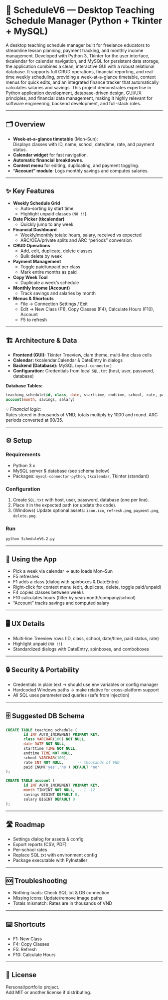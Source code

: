 # 📅 ScheduleV6 — Desktop Teaching Schedule Manager (Python + Tkinter + MySQL)

A desktop teaching schedule manager built for freelance educators to streamline lesson planning, payment tracking, and monthly income management. Developed with Python 3, Tkinter for the user interface, tkcalendar for calendar navigation, and MySQL for persistent data storage, the application combines a clean, interactive GUI with a robust relational database. It supports full CRUD operations, financial reporting, and real-time weekly scheduling, providing a week-at-a-glance timetable, context menus for quick edits, and an integrated finance tracker that automatically calculates salaries and savings. This project demonstrates expertise in Python application development, database-driven design, GUI/UX principles, and financial data management, making it highly relevant for software engineering, backend development, and full-stack roles.

---

## 🗂 Overview

- **Week-at-a-glance timetable** (Mon–Sun):  
   Displays classes with ID, name, school, date/time, rate, and payment status.
- **Calendar widget** for fast navigation.
- **Automatic financial breakdowns**.
- **Context menu** for editing, duplicating, and payment toggling.
- **“Account” module**: Logs monthly savings and computes salaries.

---

## ✨ Key Features

- **Weekly Schedule Grid**
  - Auto-sorting by start time
  - Highlight unpaid classes (`NO !!`)
- **Date Picker (tkcalendar)**
  - Quickly jump to any week
- **Financial Dashboard**
  - Weekly/monthly totals: hours, salary, received vs expected
  - ARC/OEA/private splits and ARC “periods” conversion
- **CRUD Operations**
  - Add, edit, duplicate, delete classes
  - Bulk delete by week
- **Payment Management**
  - Toggle paid/unpaid per class
  - Mark entire months as paid
- **Copy Week Tool**
  - Duplicate a week’s schedule
- **Monthly Income (Account)**
  - Track savings and salaries by month
- **Menus & Shortcuts**
  - File → Connection Settings / Exit
  - Edit → New Class (F1), Copy Classes (F4), Calculate Hours (F10), Account
  - F5 to refresh

---

## 🏗 Architecture & Data

- **Frontend (GUI):** Tkinter Treeview, clam theme, multi-line class cells
- **Calendar:** tkcalendar.Calendar & DateEntry in dialogs
- **Backend (Database):** MySQL (`mysql.connector`)
- **Configuration:** Credentials from local `SQL.txt` (host, user, password, database)

**Database Tables:**

```sql
teaching_schedule(id, class, date, starttime, endtime, school, rate, paid)
account(month, savings, salary)
```

💡 _Financial logic:_  
Rates stored in thousands of VND; totals multiply by 1000 and round. ARC periods converted at 60/35.

---

## ⚙️ Setup

### Requirements

- Python 3.x
- MySQL server & database (see schema below)
- Packages: `mysql-connector-python`, `tkcalendar`, Tkinter (standard)

### Configuration

1. Create `SQL.txt` with host, user, password, database (one per line).
2. Place it in the expected path (or update the code).
3. (Windows) Update optional assets: `icon.ico`, `refresh.png`, `payment.png`, `delete.png`.

### Run

```bash
python ScheduleV6.2.py
```

---

## 🚀 Using the App

- Pick a week via calendar → auto loads Mon–Sun
- F5 refreshes
- F1 adds a class (dialog with spinboxes & DateEntry)
- Right-click for context menu (edit, duplicate, delete, toggle paid/unpaid)
- F4 copies classes between weeks
- F10 calculates hours (filter by year/month/company/school)
- “Account” tracks savings and computed salary

---

## 🖥 UX Details

- Multi-line Treeview rows (ID, class, school, date/time, paid status, rate)
- Highlight unpaid (`NO !!`)
- Standardized dialogs with DateEntry, spinboxes, and comboboxes

---

## 🔒 Security & Portability

- Credentials in plain text → should use env variables or config manager
- Hardcoded Windows paths → make relative for cross-platform support
- All SQL uses parameterized queries (safe from injection)

---

## 🗄 Suggested DB Schema

```sql
CREATE TABLE teaching_schedule (
        id INT AUTO_INCREMENT PRIMARY KEY,
        class VARCHAR(100) NOT NULL,
        date DATE NOT NULL,
        starttime TIME NOT NULL,
        endtime TIME NOT NULL,
        school VARCHAR(100),
        rate INT NOT NULL,      -- thousands of VND
        paid ENUM('yes','no') DEFAULT 'no'
);

CREATE TABLE account (
        id INT AUTO_INCREMENT PRIMARY KEY,
        month TINYINT NOT NULL, -- 1..12
        savings BIGINT DEFAULT 0,
        salary BIGINT DEFAULT 0
);
```

---

## 🛣 Roadmap

- Settings dialog for assets & config
- Export reports (CSV, PDF)
- Per-school rates
- Replace SQL.txt with environment config
- Package executable with PyInstaller

---

## 🆘 Troubleshooting

- Nothing loads: Check SQL.txt & DB connection
- Missing icons: Update/remove image paths
- Totals mismatch: Rates are in thousands of VND

---

## ⌨️ Shortcuts

- F1: New Class
- F4: Copy Classes
- F5: Refresh
- F10: Calculate Hours

---

## 📄 License

Personal/portfolio project.  
Add MIT or another license if distributing.
